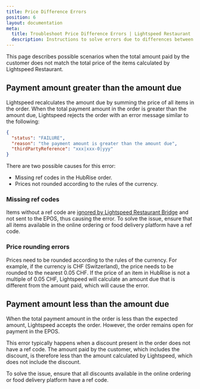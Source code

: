 ```yaml
---
title: Price Difference Errors
position: 6
layout: documentation
meta:
  title: Troubleshoot Price Difference Errors | Lightspeed Restaurant | HubRise
  description: Instructions to solve errors due to differences between the total amount paid and the total price of items in a Lightspeed order.
---
```


This page describes possible scenarios when the total amount paid by the customer does not match the total price of the items calculated by Lightspeed Restaurant.

## Payment amount greater than the amount due

Lightspeed recalculates the amount due by summing the price of all items in the order. When the total payment amount in the order is greater than the amount due, Lightspeed rejects the order with an error message similar to the following:

```json
{
  "status": "FAILURE",
  "reason": "the payment amount is greater than the amount due",
  "thirdPartyReference": "xxx|xxx-0|yyy"
}
```

There are two possible causes for this error:

- Missing ref codes in the HubRise order.
- Prices not rounded according to the rules of the currency.

### Missing ref codes

Items without a ref code are [ignored by Lightspeed Restaurant Bridge](/apps/lightspeed-restaurant/push-orders#items-and-options) and not sent to the EPOS, thus causing the error. To solve the issue, ensure that all items available in the online ordering or food delivery platform have a ref code.

### Price rounding errors

Prices need to be rounded according to the rules of the currency. For example, if the currency is CHF (Switzerland), the price needs to be rounded to the nearest 0.05 CHF. If the price of an item in HubRise is not a multiple of 0.05 CHF, Lightspeed will calculate an amount due that is different from the amount paid, which will cause the error.

## Payment amount less than the amount due

When the total payment amount in the order is less than the expected amount, Lightspeed accepts the order.
However, the order remains open for payment in the EPOS.

This error typically happens when a discount present in the order does not have a ref code.
The amount paid by the customer, which includes the discount, is therefore less than the amount calculated by Lightspeed, which does not include the discount.

To solve the issue, ensure that all discounts available in the online ordering or food delivery platform have a ref code.
